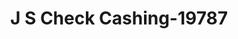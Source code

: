 ---
f_zip-code: 38556
f_state-code: TN
title: J S Check Cashing-19787
f_phone: 931-879-6395
f_city-only: Jamestown
f_address: 200 South Main Street Jamestown
f_location-unique-id: '19787'
slug: j-s-check-cashing-19787
updated-on: '2024-05-30T13:46:58.046Z'
created-on: '2024-05-30T13:36:59.803Z'
published-on: '2024-05-30T13:54:32.469Z'
f_city-state: cms/city/jamestown-tn.md
f_company: cms/company/j-s-check-cashing.md
f_state: cms/state/tennessee.md
layout: '[payday-loan].html'
tags: payday-loan
---